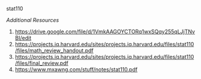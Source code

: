 stat110

_Additional Resources_
1. https://drive.google.com/file/d/1VmkAAGOYCTORq1wxSQqy255qLJjTNvBI/edit
2. https://projects.iq.harvard.edu/sites/projects.iq.harvard.edu/files/stat110/files/math_review_handout.pdf
3. https://projects.iq.harvard.edu/sites/projects.iq.harvard.edu/files/stat110/files/final_review.pdf
4. https://www.mxawng.com/stuff/notes/stat110.pdf
